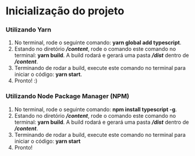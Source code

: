 # Inicialização do projeto

### Utilizando Yarn

1. No terminal, rode o seguinte comando: **yarn global add typescript**.
2. Estando no diretório **_/content_**, rode o comando este comando no terminal: **yarn build**. A build rodará e gerará uma pasta **_/dist_** dentro de **_/content_**.
3. Terminando de rodar a build, execute este comando no terminal para iniciar o código: **yarn start**.
4. Pronto! :)

### Utilizando Node Package Manager (NPM)

1. No terminal, rode o seguinte comando: **npm install typescript -g**.
2. Estando no diretório **_/content_**, rode o comando este comando no terminal: **yarn build**. A build rodará e gerará uma pasta **_/dist_** dentro de **_/content_**.
3. Terminando de rodar a build, execute este comando no terminal para iniciar o código: **yarn start**
4. Pronto!


